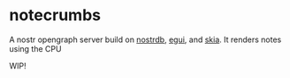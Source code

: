 
# notecrumbs

A nostr opengraph server build on [nostrdb][nostrdb], [egui][egui], and
[skia][egui-skia]. It renders notes using the CPU

WIP!

[nostrdb]: https://github.com/damus-io/nostrdb
[egui]: https://github.com/emilk/egui
[egui-skia]: https://github.com/lucasmerlin/egui_skia

